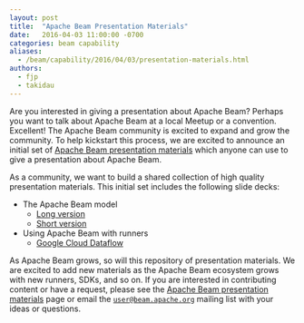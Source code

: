 ```yaml
---
layout: post
title:  "Apache Beam Presentation Materials"
date:   2016-04-03 11:00:00 -0700
categories: beam capability
aliases:
  - /beam/capability/2016/04/03/presentation-materials.html
authors:
  - fjp
  - takidau
---
```

<!--
Licensed under the Apache License, Version 2.0 (the "License");
you may not use this file except in compliance with the License.
You may obtain a copy of the License at

http://www.apache.org/licenses/LICENSE-2.0

Unless required by applicable law or agreed to in writing, software
distributed under the License is distributed on an "AS IS" BASIS,
WITHOUT WARRANTIES OR CONDITIONS OF ANY KIND, either express or implied.
See the License for the specific language governing permissions and
limitations under the License.
-->

Are you interested in giving a presentation about Apache Beam? Perhaps you want to talk about Apache Beam at a local Meetup or a convention. Excellent!  The Apache Beam community is excited to expand and grow the community. To help kickstart this process, we are excited to announce an initial set of [Apache Beam presentation materials](/contribute/presentation-materials/) which anyone can use to give a presentation about Apache Beam.

<!--more-->

As a community, we want to build a shared collection of high quality presentation materials. This initial set includes the following slide decks:

* The Apache Beam model
    * [Long version](https://goo.gl/r0nvWh)
    * [Short version](https://goo.gl/h5D1yR)
* Using Apache Beam with runners
    * [Google Cloud Dataflow](https://goo.gl/2ay8mi)

As Apache Beam grows, so will this repository of presentation materials. We are excited to add new materials as the Apache Beam ecosystem grows with new runners, SDKs, and so on. If you are interested in contributing content or have a request, please see the [Apache Beam presentation materials](/contribute/presentation-materials/) page or email the [`user@beam.apache.org`](mailto:user@beam.apache.org) mailing list with your ideas or questions.
